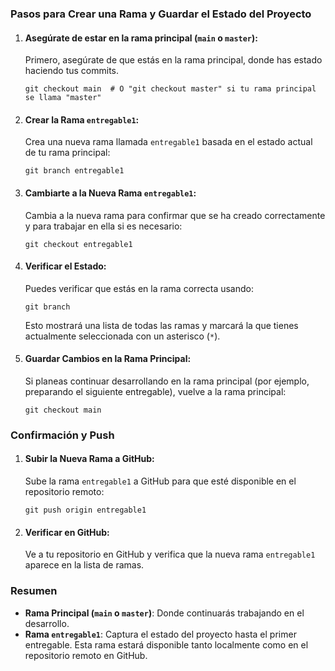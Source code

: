 <h3>Pasos para Crear una Rama y Guardar el Estado del Proyecto</h3>

<ol>
  <li>
    <h4>Asegúrate de estar en la rama principal (<code>main</code> o <code>master</code>):</h4>
    <p>Primero, asegúrate de que estás en la rama principal, donde has estado haciendo tus commits.</p>
    <pre><code>git checkout main  # O "git checkout master" si tu rama principal se llama "master"</code></pre>
  </li>
  <li>
    <h4>Crear la Rama <code>entregable1</code>:</h4>
    <p>Crea una nueva rama llamada <code>entregable1</code> basada en el estado actual de tu rama principal:</p>
    <pre><code>git branch entregable1</code></pre>
  </li>
  <li>
    <h4>Cambiarte a la Nueva Rama <code>entregable1</code>:</h4>
    <p>Cambia a la nueva rama para confirmar que se ha creado correctamente y para trabajar en ella si es necesario:</p>
    <pre><code>git checkout entregable1</code></pre>
  </li>
  <li>
    <h4>Verificar el Estado:</h4>
    <p>Puedes verificar que estás en la rama correcta usando:</p>
    <pre><code>git branch</code></pre>
    <p>Esto mostrará una lista de todas las ramas y marcará la que tienes actualmente seleccionada con un asterisco (<code>*</code>).</p>
  </li>
  <li>
    <h4>Guardar Cambios en la Rama Principal:</h4>
    <p>Si planeas continuar desarrollando en la rama principal (por ejemplo, preparando el siguiente entregable), vuelve a la rama principal:</p>
    <pre><code>git checkout main</code></pre>
  </li>
</ol>

<h3>Confirmación y Push</h3>

<ol>
  <li>
    <h4>Subir la Nueva Rama a GitHub:</h4>
    <p>Sube la rama <code>entregable1</code> a GitHub para que esté disponible en el repositorio remoto:</p>
    <pre><code>git push origin entregable1</code></pre>
  </li>
  <li>
    <h4>Verificar en GitHub:</h4>
    <p>Ve a tu repositorio en GitHub y verifica que la nueva rama <code>entregable1</code> aparece en la lista de ramas.</p>
  </li>
</ol>

<h3>Resumen</h3>

<ul>
  <li><strong>Rama Principal (<code>main</code> o <code>master</code>)</strong>: Donde continuarás trabajando en el desarrollo.</li>
  <li><strong>Rama <code>entregable1</code></strong>: Captura el estado del proyecto hasta el primer entregable. Esta rama estará disponible tanto localmente como en el repositorio remoto en GitHub.</li>
</ul>
